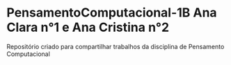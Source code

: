 # PensamentoComputacional-1B Ana Clara n°1 e Ana Cristina n°2 
Repositório criado para compartilhar trabalhos da disciplina de Pensamento Computacional
